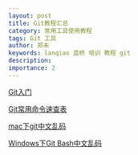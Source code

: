 ```yaml
---
layout: post
title: Git教程汇总
category: 常用工具使用教程
tags: Git 工具
author: 郑未
keywords: lanqiao 蓝桥 培训 教程 git
description: 
importance: 2
---
```


[Git入门](/git/Git-introduction)

[Git常用命令速查表](/git/Git-lesson901-cmd.html)

[mac下git中文乱码](/git/Git-lesson900.html)

[Windows下Git Bash中文乱码](/git/Git-lesson902.html)

